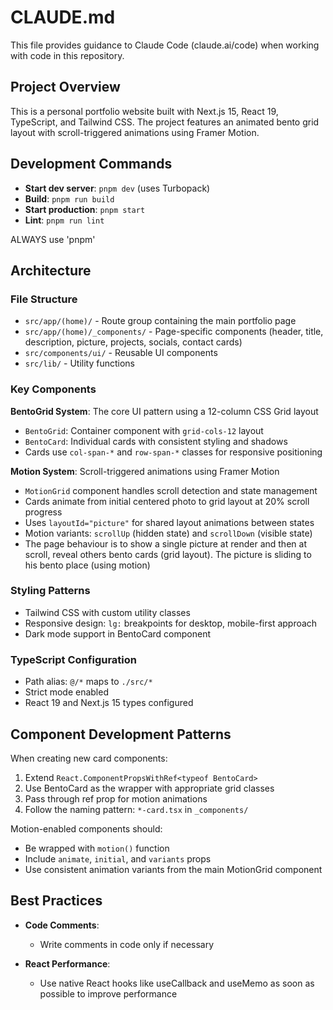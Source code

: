 # CLAUDE.md

This file provides guidance to Claude Code (claude.ai/code) when working with code in this repository.

## Project Overview

This is a personal portfolio website built with Next.js 15, React 19, TypeScript, and Tailwind CSS. The project features an animated bento grid layout with scroll-triggered animations using Framer Motion.

## Development Commands

- **Start dev server**: `pnpm dev` (uses Turbopack)
- **Build**: `pnpm run build`
- **Start production**: `pnpm start`
- **Lint**: `pnpm run lint`

ALWAYS use 'pnpm'

## Architecture

### File Structure

- `src/app/(home)/` - Route group containing the main portfolio page
- `src/app/(home)/_components/` - Page-specific components (header, title, description, picture, projects, socials, contact cards)
- `src/components/ui/` - Reusable UI components
- `src/lib/` - Utility functions

### Key Components

**BentoGrid System**: The core UI pattern using a 12-column CSS Grid layout

- `BentoGrid`: Container component with `grid-cols-12` layout
- `BentoCard`: Individual cards with consistent styling and shadows
- Cards use `col-span-*` and `row-span-*` classes for responsive positioning

**Motion System**: Scroll-triggered animations using Framer Motion

- `MotionGrid` component handles scroll detection and state management
- Cards animate from initial centered photo to grid layout at 20% scroll progress
- Uses `layoutId="picture"` for shared layout animations between states
- Motion variants: `scrollUp` (hidden state) and `scrollDown` (visible state)
- The page behaviour is to show a single picture at render and then at scroll, reveal others bento cards (grid layout). The picture is sliding to his bento place (using motion)

### Styling Patterns

- Tailwind CSS with custom utility classes
- Responsive design: `lg:` breakpoints for desktop, mobile-first approach
- Dark mode support in BentoCard component

### TypeScript Configuration

- Path alias: `@/*` maps to `./src/*`
- Strict mode enabled
- React 19 and Next.js 15 types configured

## Component Development Patterns

When creating new card components:

1. Extend `React.ComponentPropsWithRef<typeof BentoCard>`
2. Use BentoCard as the wrapper with appropriate grid classes
3. Pass through ref prop for motion animations
4. Follow the naming pattern: `*-card.tsx` in `_components/`

Motion-enabled components should:

- Be wrapped with `motion()` function
- Include `animate`, `initial`, and `variants` props
- Use consistent animation variants from the main MotionGrid component

## Best Practices

- **Code Comments**:
  - Write comments in code only if necessary

- **React Performance**:
  - Use native React hooks like useCallback and useMemo as soon as possible to improve performance
